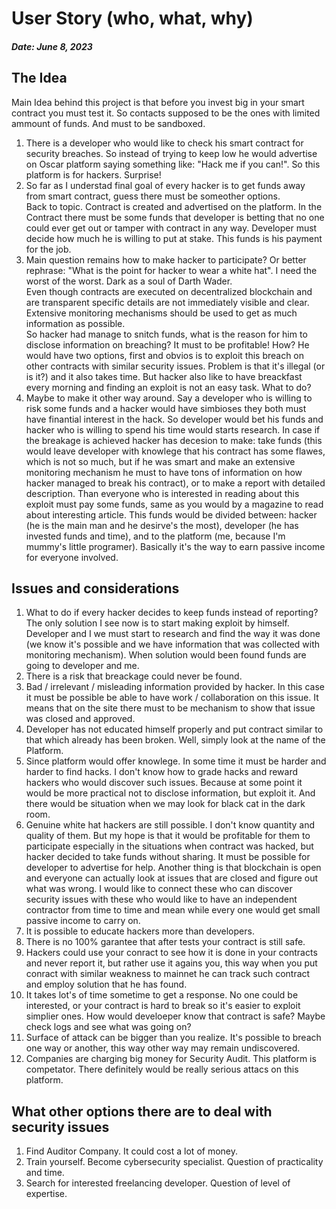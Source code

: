 # User Story (who, what, why)
##### Date: June 8, 2023

## The Idea
Main Idea behind this project is that before you invest big in your smart contract you must test it.
So contacts supposed to be the ones with limited ammount of funds. And must to be sandboxed.
1. There is a developer who would like to check his smart contract for
security breaches. So instead of trying to keep low he would advertise on Oscar
platform saying something like: "Hack me if you can!". So this platform is for hackers.
Surprise!   
2. So far as I understad final goal of every hacker is to get
funds away from smart contract, guess there must be someother options.   
Back to topic. Contract is created and advertised on the
platform. In the Contract there must be some funds that developer is betting that no one
could ever get out or tamper with contract in any way. Developer must decide how much
he is willing to put at stake. This funds is his payment for the job.   
3. Main question remains how to make hacker to participate? Or better rephrase: "What is the
point for hacker to wear a white hat". I need the worst of the worst. Dark as a soul of
Darth Wader.   
Even though contracts are 
executed on decentralized blockchain and are transparent specific details are not immediately
visible and clear. Extensive monitoring mechanisms should be used to get as much information as
possible.   
So hacker had manage to snitch funds, what is the reason for him to disclose information on breaching?
It must to be profitable! How? He would have two options, first and obvios is to exploit this breach
on other contracts with similar security issues.
Problem is that it's illegal (or is it?) and it also takes time. But hacker also like to have
breackfast every morning and finding an exploit is not an easy task. What to do?
4. Maybe to make it other way around. Say a developer who is willing to risk some
funds and a hacker would have simbioses they both must have finantial interest in the
hack. So developer would bet his funds and hacker who is willing to
spend his time would starts research. In case if the breakage is achieved hacker has decesion
to make: take funds (this would leave developer with knowlege that his contract has
some flawes, which is not so much, but if he was smart and make an extensive monitoring mechanism he must to
have tons of information on how hacker managed to break his contract), or to make a report with detailed 
description.
Than everyone who is interested in reading about this exploit must pay some funds, same as you would by a
magazine to read about interesting article. This funds would be divided between: hacker (he is the main man 
and he desirve's the most), developer (he has invested funds and time),
and to the platform (me, because I'm mummy's little programer).
Basically it's the way to earn passive income for everyone involved. 


## Issues and considerations
1. What to do if every hacker decides to keep funds instead of reporting? The only solution
I see now is to start making exploit by himself. Developer and I we must start to research
and find the way it was done (we know it's possible and we have information that was collected with
monitoring mechanism). When solution would been found funds are going to developer and me.
2. There is a risk that breackage could never be found.
3. Bad / irrelevant / misleading information provided by hacker. In this case it must be possible be
able to have work / collaboration on this issue. It means that on the site there must to be mechanism to 
show that issue was closed and approved.
4. Developer has not educated himself properly and put contract similar to that which already has
been broken. Well, simply look at the name of the Platform.
5. Since platform would offer knowlege. In some time it must be harder and harder to find hacks.
I don't know how to grade hacks and reward hackers who would discover such issues. Because at some point
it would be more practical not to disclose information, but exploit it. And there would be situation when
we may look for black cat in the dark room.
6. Genuine white hat hackers are still possible. I don't know quantity and quality of them. But my hope is
that it would be profitable for them to participate especially in the situations when contract was hacked,
but hacker decided to take funds without sharing. It must be possible for developer to advertise for
help. Another thing is that blockchain is open and everyone can actually look at issues that are closed and
figure out what was wrong. I would like to connect these who can discover security issues with these who 
would like to have an independent contractor from time to time and mean while every one would get small
passive income to carry on.
7. It is possible to educate hackers more than developers.
8. There is no 100% garantee that after tests your contract is still safe.
9. Hackers could use your conract to see how it is done in your contracts and never report
it, but rather use it agains you, this way when you put conract with similar weakness to mainnet he can
track such contract and employ solution that he has found.
10. It takes lot's of time sometime to get a response. No one could be interested, or
your contract is hard to break so it's easier to exploit simplier ones. How would develoeper know that
contract is safe? Maybe check logs and see what was going on?
11. Surface of attack can be bigger than you realize. It's possible to breach one way or
another, this way other way may remain undiscovered.
12. Companies are charging big money for Security Audit. This platform is competator. There definitely would
be really serious attacs on this platform.

## What other options there are to deal with security issues
1. Find Auditor Company. It could cost a lot of money.
2. Train yourself. Become cybersecurity specialist. Question of practicality and time.
3. Search for interested freelancing developer. Question of level of expertise.

